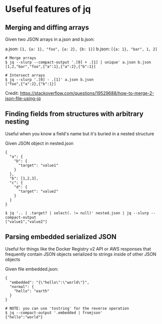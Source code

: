 # Useful features of jq

## Merging and diffing arrays

Given two JSON arrays in a.json and b.json:

a.json: `[1, {a: 1}, "foo", {a: 2}, {b: 1}]`
b.json: `[{a: 1}, "bar", 1, 2]`

```
# Merge arrays
$ jq --slurp --compact-output '.[0] + .[1] | unique' a.json b.json
[1,2,"bar","foo",{"a":1},{"a":2},{"b":1}]

# Intersect arrays
$ jq --slurp '.[0] - .[1]' a.json b.json
["foo",{"a":2},{"b":1}]
```

Credit: https://stackoverflow.com/questions/19529688/how-to-merge-2-json-file-using-jq

## Finding fields from structures with arbitrary nesting

Useful when you know a field's name but it's buried in a nested structure

Given JSON object in nested.json

```
{
  "a": {
    "b": {
      "target": "value1"
    }
  },
  "b": [1,2,3],
  "c": {
    "d": {
      "target": "value2"
    }
  }
}
```

```
$ jq '.. | .target? | select(. != null)' nested.json | jq --slurp --compact-output
["value1","value2"]
```

## Parsing embedded serialized JSON

Useful for things like the Docker Registry v2 API or AWS responses that frequently contain JSON objects serialized to strings inside of other JSON objects

Given file embedded.json:

```
{
  "embedded": "{\"hello\":\"world\"}",
  "normal": {
    "hello": "earth"
  }
}
```

```
# NOTE: you can use 'tostring' for the reverse operation
$ jq --compact-output '.embedded | fromjson'
{"hello":"world"}
```
